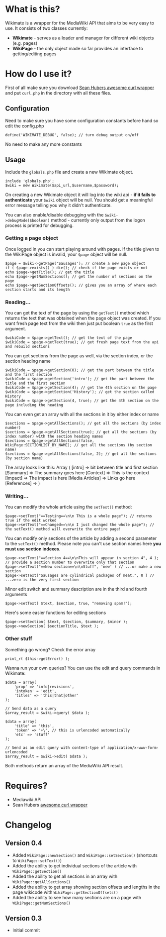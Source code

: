 # What is this?
Wikimate is a wrapper for the MediaWiki API that aims to be very easy to use.  It consists of two classes currently:

* **Wikimate** - serves as a loader and manager for different wiki objects (e.g. pages)
* **WikiPage** - the only object made so far provides an interface to getting/editing pages

# How do I use it?

First of all make sure you download [Sean Hubers awesome curl wrapper](http://github.com/shuber/curl) and put `curl.php` in the directory with all these files.

## Configuration

Need to make sure you have some configuration constants before hand so edit the config.php

    define('WIKIMATE_DEBUG', false); // turn debug output on/off
    
No need to make any more constants

## Usage

Include the `globals.php` file and create a new Wikimate object.

	include 'globals.php';
	$wiki = new Wikimate($api_url,$username,$password);

On creating a new Wikimate object it will log into the wiki api - **if it fails to authenticate** your `$wiki` object will be null.  You should get a meaningful error message telling you why it didn't authenticate.

You can also enable/disable debugging with the `$wiki->debugMode($boolean)` method - currently only output from the logon process is printed for debugging.

### Getting a page object

Once logged in you can start playing around with pages.  If the title given to the WikiPage object is invalid, your `$page` object will be null.

	$page = $wiki->getPage('Sausages'); // create a new page object
	if ( $page->exists() ) die(); // check if the page exists or not
	echo $page->getTitle(); // get the title
	echo $page->getNumSections(); // get the number of sections on the page
	echo $page->getSectionOffsets(); // gives you an array of where each section starts and its length

### Reading...

You can get the text of the page by using the `getText()` method which returns the text that was obtained when the page object was created.  If you want fresh page text from the wiki then just put boolean `true` as the first argument.

	$wikiCode = $page->getText(); // get the text of the page
	$wikiCode = $page->getText(true); // get fresh page text from the api and rebuild sections

You can get sections from the page as well, via the section index, or the section heading name

    $wikiCode = $page->getSection(0); // get the part between the title and the first section
	$wikiCode = $page->getSection('intro'); // get the part between the title and the first section
	$wikiCode = $page->getSection(4); // get the 4th section on the page
	$wikiCode = $page->getSection('History'); // get the section called History
	$wikiCode = $page->getSection(4, true); // get the 4th section on the page including the heading

You can even get an array with all the sections in it by either index or name

	$sections = $page->getAllSections(); // get all the sections (by index number)
	$sections = $page->getAllSections(true); // get all the sections (by index number) with the section heading names
	$sections = $page->getAllSections(false, WikiPage:SECTIONLIST_BY_NAME); // get all the sections (by section name)
	$sections = $page->getAllSections(false, 2); // get all the sections (by section name)

The array looks like this:
    Array
    (
        [intro] => bit between title and first section
        [Summary] => The summary goes here
        [Context] => This is the context
        [Impact] => The impact is here
        [Media Articles] => Links go here
        [References] => <references/>
    )

### Writing...

You can modify the whole article using the `setText()` method:

	$page->setText("==Testing==\n\n This is a whole page"); // returns true if the edit worked
	$page->setText("==Changed==\n\n I just changed the whole page"); // the setText() method will overwrite the entire page!

You can modify only sections of the article by adding a second parameter to the `setText()` method.  Please note you can't use section names here **you must use section indexes**.

	$page->setText("==Section 4==\n\nThis will appear in section 4", 4 ); // provide a section number to overwrite only that section
	$page->setText("==New section==\n\nStuff", 'new' ) // ...or make a new section
	$page->setText("Sausages are cylindrical packages of meat.", 0 ) // ...zero is the very first section

Minor edit switch and summary description are in the third and fourth arguments

	$page->setText( $text, $section, true, "removing spam!");

Here's some easier functions for editing sections

	$page->setSection( $text, $section, $summary, $minor );
	$page->newSection( $sectionTitle, $text );


### Other stuff

Something go wrong?  Check the error array

	print_r( $this->getError() );

Wanna run your own queries?  You can use the edit and query commands in Wikimate:

	$data = array(
		'prop' => 'info|revisions',
		'intoken' = 'edit',
		'titles' => 'this|that|other'
	);
	
	// Send data as a query
	$array_result = $wiki->query( $data );
	
	$data = array(
		'title' => 'this',
		'token' => '+\', // this is urlencoded automatically
		'etc' => 'stuff'
	);
	
	// Send as an edit query with content-type of application/x-www-form-urlencoded
	$array_result = $wiki->edit( $data );

Both methods return an array of the MediaWiki API result.

# Requires?
* Mediawiki API
* Sean Hubers [awesome curl wrapper](http://github.com/shuber/curl)

# Changelog

## Version 0.4

* Added `WikiPage::newSection()` and `WikiPage::setSection()` (shortcuts to `WikiPage::setText()`)
* Added the ability to get individual sections of the article with `WikiPage::getSection()`
* Added the ability to get all sections in an array with `WikiPage::getAllSections()`
* Added the ability to get array showing section offsets and lengths in the page wikicode with `WikiPage::getSectionOffsets()`
* Added the ability to see how many sections are on a page with `WikiPage::getNumSections()`

## Version 0.3

* Initial commit